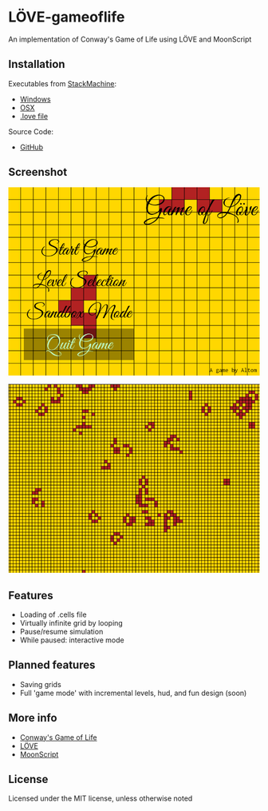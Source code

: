 LÖVE-gameoflife
===============

An implementation of Conway's Game of Life using LÖVE and MoonScript

Installation
------------

Executables from [StackMachine](https://stackmachine.com/):
- [Windows](https://stackmachine.com/games/7f945bc1a8625d6ff6b18d09/download/windows)
- [OSX](https://stackmachine.com/games/7f945bc1a8625d6ff6b18d09/download/osx)
- [.love file](https://stackmachine.com/games/7f945bc1a8625d6ff6b18d09/download/love)

Source Code:
- [GitHub](https://github.com/tchapeaux/love-gameoflive)

Screenshot
----------

![screenshot_menu](screenshots/menu.png "Menu screen")

![screenshot_ingame](screenshots/sandbox.png "Ingame screen")


Features
--------

- Loading of .cells file
- Virtually infinite grid by looping
- Pause/resume simulation
- While paused: interactive mode

Planned features
----------------

- Saving grids
- Full 'game mode' with incremental levels, hud, and fun design (soon)

More info
---------

- [Conway's Game of Life](http://en.wikipedia.org/wiki/Conway%27s_Game_of_Life)
- [LÖVE](http://love2d.org)
- [MoonScript](http://moonscript.org)


License
-------

Licensed under the MIT license, unless otherwise noted
